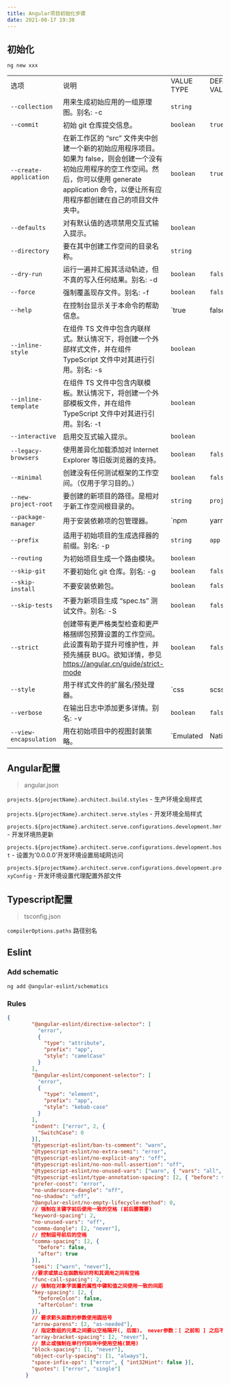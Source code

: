 ```yaml
---
title: Angular项目初始化步骤
date: 2021-08-17 19:38
---
```




## 初始化

`ng new xxx`

|                        |                                                              |                                  |               |
| :--------------------- | :----------------------------------------------------------- | :------------------------------- | :------------ |
| 选项                   | 说明                                                         | VALUE TYPE                       | DEFAULT VALUE |
| `--collection`         | 用来生成初始应用的一组原理图。别名: -c                       | `string`                         |               |
| `--commit`             | 初始 git 仓库提交信息。                                      | `boolean`                        | `true`        |
| `--create-application` | 在新工作区的 “src” 文件夹中创建一个新的初始应用程序项目。如果为 false，则会创建一个没有初始应用程序的空工作空间。然后，你可以使用 generate application 命令，以便让所有应用程序都创建在自己的项目文件夹中。 | `boolean`                        | `true`        |
| `--defaults`           | 对有默认值的选项禁用交互式输入提示。                         | `boolean`                        |               |
| `--directory`          | 要在其中创建工作空间的目录名称。                             | `string`                         |               |
| `--dry-run`            | 运行一遍并汇报其活动轨迹，但不真的写入任何结果。别名: -d     | `boolean`                        | `false`       |
| `--force`              | 强制覆盖现存文件。别名: -f                                   | `boolean`                        | `false`       |
| `--help`               | 在控制台显示关于本命令的帮助信息。                           | `true|false|json|JSON`           | `false`       |
| `--inline-style`       | 在组件 TS 文件中包含内联样式。默认情况下，将创建一个外部样式文件，并在组件 TypeScript 文件中对其进行引用。别名: -s | `boolean`                        |               |
| `--inline-template`    | 在组件 TS 文件中包含内联模板。默认情况下，将创建一个外部模板文件，并在组件 TypeScript 文件中对其进行引用。别名: -t | `boolean`                        |               |
| `--interactive`        | 启用交互式输入提示。                                         | `boolean`                        |               |
| `--legacy-browsers`    | 使用差异化加载添加对 Internet Explorer 等旧版浏览器的支持。  | `boolean`                        | `false`       |
| `--minimal`            | 创建没有任何测试框架的工作空间。（仅用于学习目的。）         | `boolean`                        | `false`       |
| `--new-project-root`   | 要创建的新项目的路径。是相对于新工作空间根目录的。           | `string`                         | `projects`    |
| `--package-manager`    | 用于安装依赖项的包管理器。                                   | `npm|yarn|pnpm|cnpm`             |               |
| `--prefix`             | 适用于初始项目的生成选择器的前缀。别名: -p                   | `string`                         | `app`         |
| `--routing`            | 为初始项目生成一个路由模块。                                 | `boolean`                        |               |
| `--skip-git`           | 不要初始化 git 仓库。别名: -g                                | `boolean`                        | `false`       |
| `--skip-install`       | 不要安装依赖包。                                             | `boolean`                        | `false`       |
| `--skip-tests`         | 不要为新项目生成 “spec.ts” 测试文件。别名: -S                | `boolean`                        | `false`       |
| `--strict`             | 创建带有更严格类型检查和更严格捆绑包预算设置的工作空间。此设置有助于提升可维护性，并预先捕获 BUG。欲知详情，参见 https://angular.cn/guide/strict-mode | `boolean`                        | `false`       |
| `--style`              | 用于样式文件的扩展名/预处理器。                              | `css|scss|sass|less|styl`        |               |
| `--verbose`            | 在输出日志中添加更多详情。别名: -v                           | `boolean`                        | `false`       |
| `--view-encapsulation` | 用在初始项目中的视图封装策略。                               | `Emulated|Native|None|ShadowDom` |               |





## Angular配置

> angular.json

`projects.${projectName}.architect.build.styles` - 生产环境全局样式

`projects.${projectName}.architect.serve.styles` - 开发环境全局样式



`projects.${projectName}.architect.serve.configurations.development.hmr` - 开发环境热更新

`projects.${projectName}.architect.serve.configurations.development.host` - 设置为'0.0.0.0'开发环境设置局域网访问

`projects.${projectName}.architect.serve.configurations.development.proxyConfig` - 开发环境设置代理配置外部文件



## Typescript配置

> tsconfig.json

`compilerOptions.paths` 路径别名

## Eslint

### Add schematic

`ng add @angular-eslint/schematics`



### Rules

```json
{
        "@angular-eslint/directive-selector": [
          "error",
          {
            "type": "attribute",
            "prefix": "app",
            "style": "camelCase"
          }
        ],
        "@angular-eslint/component-selector": [
          "error",
          {
            "type": "element",
            "prefix": "app",
            "style": "kebab-case"
          }
        ],
        "indent": ["error", 2, {
          "SwitchCase": 0
        }],
        "@typescript-eslint/ban-ts-comment": "warn",
        "@typescript-eslint/no-extra-semi": "error",
        "@typescript-eslint/no-explicit-any": "off",
        "@typescript-eslint/no-non-null-assertion": "off",
        "@typescript-eslint/no-unused-vars": ["warn", { "vars": "all", "args": "none", "ignoreRestSiblings": false }],
        "@typescript-eslint/type-annotation-spacing": [2, { "before": false, "after": true, "overrides": { "arrow": { "before": true, "after": true }} }],
        "prefer-const": "error",
        "no-underscore-dangle": "off",
        "no-shadow": "off",
        "@angular-eslint/no-empty-lifecycle-method": 0,
        // 强制在关键字前后使用一致的空格 (前后腰需要)
        "keyword-spacing": 2,
        "no-unused-vars": "off",
        "comma-dangle": [2, "never"],
        // 控制逗号前后的空格
        "comma-spacing": [2, {
          "before": false,
          "after": true
        }],
        "semi": ["warn", "never"],
        //要求或禁止在函数标识符和其调用之间有空格
        "func-call-spacing": 2,
        // 强制在对象字面量的属性中键和值之间使用一致的间距
        "key-spacing": [2, {
          "beforeColon": false,
          "afterColon": true
        }],
        // 要求箭头函数的参数使用圆括号
        "arrow-parens": [2, "as-needed"],
        // 指定数组的元素之间要以空格隔开(, 后面)， never参数：[ 之前和 ] 之后不能带空格，always参数：[ 之前和 ] 之后必须带空格
        "array-bracket-spacing": [2, "never"],
        // 禁止或强制在单行代码块中使用空格(禁用)
        "block-spacing": [1, "never"],
        "object-curly-spacing": [1, "always"],
        "space-infix-ops": ["error", { "int32Hint": false }],
        "quotes": ["error", "single"]
      }
```

